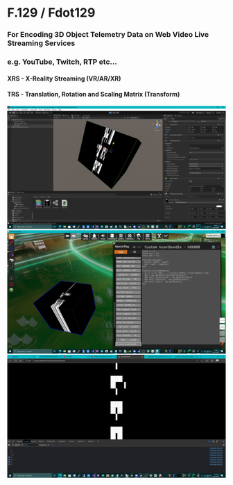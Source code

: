 # F.129 / Fdot129
### For Encoding 3D Object Telemetry Data on Web Video Live Streaming Services
### e.g. YouTube, Twitch, RTP etc...

#### XRS - X-Reality Streaming (VR/AR/XR)
#### TRS - Translation, Rotation and Scaling Matrix (Transform)

![screenshot](/Fdot129/telemetry_video_stream.png)
![screenshot](/Fdot129/xrscube.png)
![screenshot](/Fdot129/xrsdecode.png)